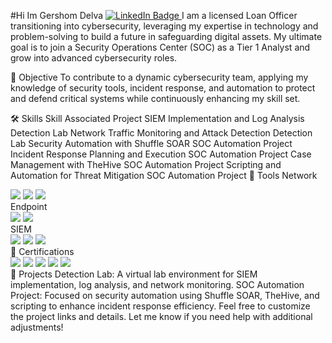 #Hi Im Gershom Delva
<a href="https://www.linkedin.com/in/gershom-delva-6768351a3" target="_blank"> <img src="https://img.shields.io/badge/-LinkedIn-0072b1?&style=for-the-badge&logo=linkedin&logoColor=white" alt="LinkedIn Badge" /> </a>
I am a licensed Loan Officer transitioning into cybersecurity, leveraging my expertise in technology and problem-solving to build a future in safeguarding digital assets. My ultimate goal is to join a Security Operations Center (SOC) as a Tier 1 Analyst and grow into advanced cybersecurity roles.

🌟 Objective
To contribute to a dynamic cybersecurity team, applying my knowledge of security tools, incident response, and automation to protect and defend critical systems while continuously enhancing my skill set.

🛠️ Skills
Skill	Associated Project
SIEM Implementation and Log Analysis	Detection Lab
Network Traffic Monitoring and Attack Detection	Detection Lab
Security Automation with Shuffle SOAR	SOC Automation Project
Incident Response Planning and Execution	SOC Automation Project
Case Management with TheHive	SOC Automation Project
Scripting and Automation for Threat Mitigation	SOC Automation Project
🔧 Tools
Network
<div> <img src="https://img.shields.io/badge/-Wireshark-1679A7?&style=for-the-badge&logo=Wireshark&logoColor=white" /> <img src="https://img.shields.io/badge/-Suricata-EF3B2D?&style=for-the-badge&logo=Suricata&logoColor=white" /> <img src="https://img.shields.io/badge/-Zeek-777BB4?&style=for-the-badge&logo=Zeek&logoColor=white" /> </div>
Endpoint
<div> <img src="https://img.shields.io/badge/-Microsoft_Defender_for_Endpoint-00A4EF?&style=for-the-badge&logo=Microsoft&logoColor=white" /> <img src="https://img.shields.io/badge/-Velociraptor-4B275F?&style=for-the-badge&logo=Velociraptor&logoColor=white" /> </div>
SIEM
<div> <img src="https://img.shields.io/badge/-Microsoft_Sentinel-0078D4?&style=for-the-badge&logo=Microsoft&logoColor=white" /> <img src="https://img.shields.io/badge/-Splunk-000000?&style=for-the-badge&logo=Splunk&logoColor=white" /> <img src="https://img.shields.io/badge/-Elastic-005571?&style=for-the-badge&logo=Elastic&logoColor=white" /> </div>
📜 Certifications
<div> <img src="https://img.shields.io/badge/-Security%2B-FF0000?&style=for-the-badge&logo=CompTIA&logoColor=white" /> <img src="https://img.shields.io/badge/-Network%2B-007ACC?&style=for-the-badge&logo=CompTIA&logoColor=white" /> <img src="https://img.shields.io/badge/-A%2B-4D4D4D?&style=for-the-badge&logo=CompTIA&logoColor=white" /> <img src="https://img.shields.io/badge/-CDSA-006400?&style=for-the-badge&logoColor=white" /> <img src="https://img.shields.io/badge/-CCD-000080?&style=for-the-badge&logoColor=white" /> </div>
🚀 Projects
Detection Lab: A virtual lab environment for SIEM implementation, log analysis, and network monitoring.
SOC Automation Project: Focused on security automation using Shuffle SOAR, TheHive, and scripting to enhance incident response efficiency.
Feel free to customize the project links and details. Let me know if you need help with additional adjustments!
